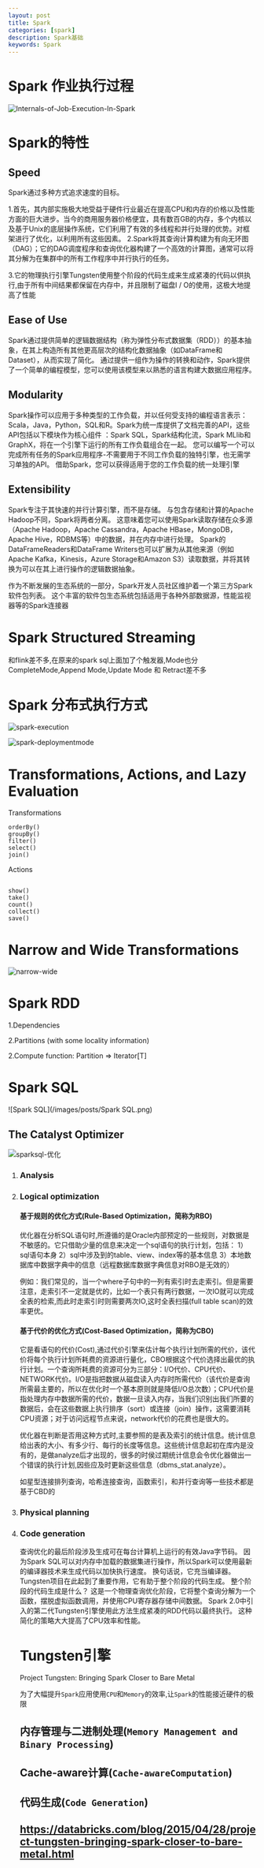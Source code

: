 ```yaml
---
layout: post
title: Spark
categories: [spark]
description: Spark基础
keywords: Spark
---
```


# Spark 作业执行过程 

![Internals-of-Job-Execution-In-Spark](/images/posts/Internals-of-Job-Execution-In-Spark.jpg)

# Spark的特性

## Speed

Spark通过多种方式追求速度的目标。

1.首先，其内部实施极大地受益于硬件行业最近在提高CPU和内存的价格以及性能方面的巨大进步。当今的商用服务器价格便宜，具有数百GB的内存，多个内核以及基于Unix的底层操作系统，它们利用了有效的多线程和并行处理的优势。对框架进行了优化，以利用所有这些因素。
2.Spark将其查询计算构建为有向无环图（DAG）；它的DAG调度程序和查询优化器构建了一个高效的计算图，通常可以将其分解为在集群中的所有工作程序中并行执行的任务。

3.它的物理执行引擎Tungsten使用整个阶段的代码生成来生成紧凑的代码以供执行,由于所有中间结果都保留在内存中，并且限制了磁盘I / O的使用，这极大地提高了性能

## Ease of Use 

Spark通过提供简单的逻辑数据结构（称为弹性分布式数据集（RDD））的基本抽象，在其上构造所有其他更高层次的结构化数据抽象（如DataFrame和Dataset），从而实现了简化。 通过提供一组作为操作的转换和动作，Spark提供了一个简单的编程模型，您可以使用该模型来以熟悉的语言构建大数据应用程序。

## Modularity 

Spark操作可以应用于多种类型的工作负载，并以任何受支持的编程语言表示：Scala，Java，Python，SQL和R。Spark为统一库提供了文档完善的API，这些API包括以下模块作为核心组件 ：Spark SQL，Spark结构化流，Spark MLlib和GraphX，将在一个引擎下运行的所有工作负载组合在一起。
您可以编写一个可以完成所有任务的Spark应用程序-不需要用于不同工作负载的独特引擎，也无需学习单独的API。 借助Spark，您可以获得适用于您的工作负载的统一处理引擎

## Extensibility 

Spark专注于其快速的并行计算引擎，而不是存储。 与包含存储和计算的Apache Hadoop不同，Spark将两者分离。 这意味着您可以使用Spark读取存储在众多源（Apache Hadoop，Apache Cassandra，Apache HBase，MongoDB，Apache Hive，RDBMS等）中的数据，并在内存中进行处理。 Spark的DataFrameReaders和DataFrame Writers也可以扩展为从其他来源（例如Apache Kafka，Kinesis，Azure Storage和Amazon S3）读取数据，并将其转换为可以在其上进行操作的逻辑数据抽象。

作为不断发展的生态系统的一部分，Spark开发人员社区维护着一个第三方Spark软件包列表。 这个丰富的软件包生态系统包括适用于各种外部数据源，性能监视器等的Spark连接器

# Spark Structured Streaming 

和flink差不多,在原来的spark sql上面加了个触发器,Mode也分 CompleteMode,Append Mode,Update Mode 和 Retract差不多

# Spark 分布式执行方式

![spark-execution](/images/posts/spark-execution.png)



![spark-deploymentmode](/images/posts/spark-deploymentmode.png)



# Transformations, Actions, and Lazy Evaluation 

Transformations 

```
orderBy()
groupBy()
filter()
select()
join()
```



Actions 

```

show()
take()
count()
collect()
save()
```

# Narrow and Wide Transformations 

![narrow-wide](/images/posts/narrow-wide.png)

# Spark RDD

1.Dependencies 

2.Partitions (with some locality information) 

2.Compute function: Partition => Iterator[T] 

# Spark SQL

![Spark SQL](/images/posts/Spark SQL.png)

## The Catalyst Optimizer 

![sparksql-优化](/images/posts/sparksql-优化.png)

1. ### Analysis 

2. ### Logical optimization 

   #### 基于规则的优化方式(Rule-Based Optimization，简称为RBO)

    优化器在分析SQL语句时,所遵循的是Oracle内部预定的一些规则，对数据是不敏感的。它只借助少量的信息来决定一个sql语句的执行计划，包括：
     1）sql语句本身
     2）sql中涉及到的table、view、index等的基本信息
     3）本地数据库中数据字典中的信息（远程数据库数据字典信息对RBO是无效的）

     例如：我们常见的，当一个where子句中的一列有索引时去走索引。但是需要注意，走索引不一定就是优的，比如一个表只有两行数据，一次IO就可以完成全表的检索,而此时走索引时则需要两次IO,这时全表扫描(full table scan)的效率更优。 

   #### 基于代价的优化方式(Cost-Based Optimization，简称为CBO)

    它是看语句的代价(Cost),通过代价引擎来估计每个执行计划所需的代价，该代价将每个执行计划所耗费的资源进行量化，CBO根据这个代价选择出最优的执行计划。一个查询所耗费的资源可分为三部分：I/O代价、CPU代价、NETWORK代价。I/O是指把数据从磁盘读入内存时所需代价（该代价是查询所需最主要的，所以在优化时一个基本原则就是降低I/O总次数）；CPU代价是指处理内存中数据所需的代价，数据一旦读入内存，当我们识别出我们所要的数据后，会在这些数据上执行排序（sort）或连接（join）操作，这需要消耗CPU资源；对于访问远程节点来说，network代价的花费也是很大的。

     优化器在判断是否用这种方式时,主要参照的是表及索引的统计信息。统计信息给出表的大小、有多少行、每行的长度等信息。这些统计信息起初在库内是没有的，是做analyze后才出现的，很多的时侯过期统计信息会令优化器做出一个错误的执行计划,因些应及时更新这些信息（dbms_stat.analyze）。

     如星型连接排列查询，哈希连接查询，函数索引，和并行查询等一些技术都是基于CBD的

3. ### Physical planning 

4. ### Code generation         

   查询优化的最后阶段涉及生成可在每台计算机上运行的有效Java字节码。 因为Spark SQL可以对内存中加载的数据集进行操作，所以Spark可以使用最新的编译器技术来生成代码以加快执行速度。 换句话说，它充当编译器。 Tungsten项目在此起到了重要作用，它有助于整个阶段的代码生成。
   整个阶段的代码生成是什么？ 这是一个物理查询优化阶段，它将整个查询分解为一个函数，摆脱虚拟函数调用，并使用CPU寄存器存储中间数据。 Spark 2.0中引入的第二代Tungsten引擎使用此方法生成紧凑的RDD代码以最终执行。 这种简化的策略大大提高了CPU效率和性能。   

   # Tungsten引擎  

   Project Tungsten: Bringing Spark Closer to Bare Metal     

   

   为了大幅提升`Spark`应用使用`CPU`和`Memory`的效率,让`Spark`的性能接近硬件的极限     

   

   ## 内存管理与二进制处理(`Memory Management and Binary Processing`) 

   

   ## Cache-aware计算(`Cache-awareComputation`) 

   ## 代码生成(`Code Generation`)    

   

   ## https://databricks.com/blog/2015/04/28/project-tungsten-bringing-spark-closer-to-bare-metal.html                       

   

